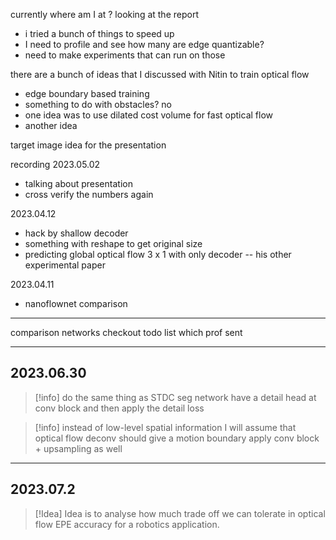 currently where am I at ? 
looking at the report
- i tried a bunch of things to speed up 
- I need to profile and see how many are edge quantizable? 
- need to make experiments that can run on those 

there are a bunch of ideas that I discussed with Nitin to train optical flow 
- edge boundary based training 
- something to do with obstacles? no 
- one idea was to use dilated cost volume for fast optical flow 
- another idea 

target image idea for the presentation 

recording 
2023.05.02
- talking about presentation 
- cross verify the numbers again 

2023.04.12
- hack by shallow decoder 
- something with reshape to get original size 
- predicting global optical flow 3 x 1 with only decoder -- his other experimental paper 

2023.04.11 
- nanoflownet comparison 



----
comparison networks 
checkout todo list which prof sent


----
## 2023.06.30

>[!info]
>do the same thing as STDC seg network
>have a detail head at conv block 
>and then apply the detail loss 


>[!info]
>instead of low-level spatial information I will assume that optical flow deconv should give a motion boundary 
>apply conv block + upsampling as well 


----
## 2023.07.2
>[!Idea]
Idea is to analyse how much trade off we can tolerate in optical flow EPE accuracy for a robotics application. 



